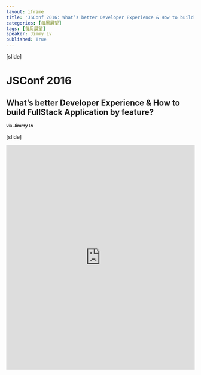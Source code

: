 ```yaml
---
layout: iframe
title: 'JSConf 2016: What’s better Developer Experience & How to build FullStack Application by feature?'
categories: [每周展望]
tags: [每周展望]
speaker: Jimmy Lv
published: True
---
```


[slide]

# JSConf 2016

## What’s better Developer Experience & How to build FullStack Application by feature?

<small>via <strong>Jimmy Lv</strong></small>

[slide]

<iframe id="preview" style="height: 600px;" frameborder="0" width="100%" height="100%"
        src="https://lecture.jimmylv.info/assets/2016-09-18-jsconf-summary-feature-team-and-developer-experience.pdf">
</iframe>